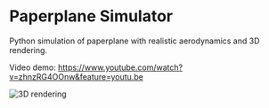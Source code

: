 # Paperplane Simulator
Python simulation of paperplane with realistic aerodynamics and 3D rendering.

Video demo: https://www.youtube.com/watch?v=zhnzRG4OOnw&feature=youtu.be

![3D rendering](https://i.imgur.com/vydDGwj.png)
